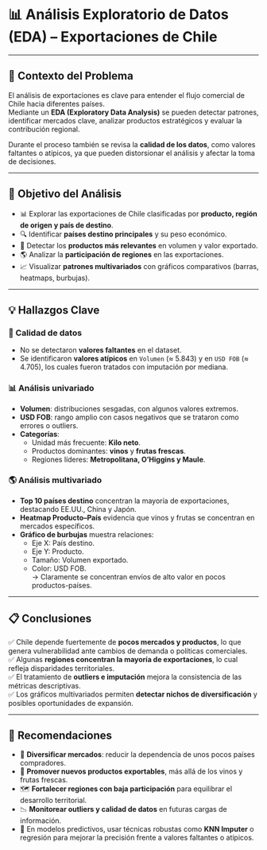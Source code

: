 # 📊 Análisis Exploratorio de Datos (EDA) – Exportaciones de Chile

---

## 📝 Contexto del Problema
El análisis de exportaciones es clave para entender el flujo comercial de Chile hacia diferentes países.  
Mediante un **EDA (Exploratory Data Analysis)** se pueden detectar patrones, identificar mercados clave, analizar productos estratégicos y evaluar la contribución regional.  

Durante el proceso también se revisa la **calidad de los datos**, como valores faltantes o atípicos, ya que pueden distorsionar el análisis y afectar la toma de decisiones.

---

## 🎯 Objetivo del Análisis
- 📊 Explorar las exportaciones de Chile clasificadas por **producto, región de origen y país de destino**.  
- 🔍 Identificar **países destino principales** y su peso económico.  
- 🍇 Detectar los **productos más relevantes** en volumen y valor exportado.  
- 🌎 Analizar la **participación de regiones** en las exportaciones.  
- 📈 Visualizar **patrones multivariados** con gráficos comparativos (barras, heatmaps, burbujas).  

---

## 💡 Hallazgos Clave

### 🔎 Calidad de datos
- No se detectaron **valores faltantes** en el dataset.  
- Se identificaron **valores atípicos** en `Volumen` (≈ 5.843) y en `USD FOB` (≈ 4.705), los cuales fueron tratados con imputación por mediana.  

### 📊 Análisis univariado
- **Volumen**: distribuciones sesgadas, con algunos valores extremos.  
- **USD FOB**: rango amplio con casos negativos que se trataron como errores o outliers.  
- **Categorías**:
  - Unidad más frecuente: **Kilo neto**.  
  - Productos dominantes: **vinos** y **frutas frescas**.  
  - Regiones líderes: **Metropolitana, O’Higgins y Maule**.  

### 🌎 Análisis multivariado
- **Top 10 países destino** concentran la mayoría de exportaciones, destacando EE.UU., China y Japón.  
- **Heatmap Producto–País** evidencia que vinos y frutas se concentran en mercados específicos.  
- **Gráfico de burbujas** muestra relaciones:  
  - Eje X: País destino.  
  - Eje Y: Producto.  
  - Tamaño: Volumen exportado.  
  - Color: USD FOB.  
  → Claramente se concentran envíos de alto valor en pocos productos-países.  

---

## 📋 Conclusiones
✅ Chile depende fuertemente de **pocos mercados y productos**, lo que genera vulnerabilidad ante cambios de demanda o políticas comerciales.  
✅ Algunas **regiones concentran la mayoría de exportaciones**, lo cual refleja disparidades territoriales.  
✅ El tratamiento de **outliers e imputación** mejora la consistencia de las métricas descriptivas.  
✅ Los gráficos multivariados permiten **detectar nichos de diversificación** y posibles oportunidades de expansión.  

---

## 🔑 Recomendaciones
- 🚀 **Diversificar mercados**: reducir la dependencia de unos pocos países compradores.  
- 🍇 **Promover nuevos productos exportables**, más allá de los vinos y frutas frescas.  
- 🗺️ **Fortalecer regiones con baja participación** para equilibrar el desarrollo territorial.  
- 📉 **Monitorear outliers y calidad de datos** en futuras cargas de información.  
- 🤖 En modelos predictivos, usar técnicas robustas como **KNN Imputer** o regresión para mejorar la precisión frente a valores faltantes o atípicos.  


